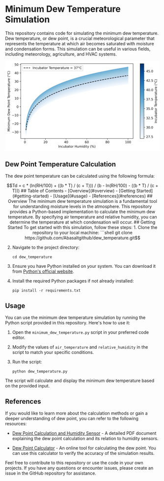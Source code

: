 # Minimum Dew Temperature Simulation

This repository contains code for simulating the minimum dew temperature. Dew temperature, or dew point, is a crucial meteorological parameter that represents the temperature at which air becomes saturated with moisture and condensation forms. This simulation can be useful in various fields, including meteorology, agriculture, and HVAC systems.

<img src="MinT_RH.png" width="600">

## Dew Point Temperature Calculation

The dew point temperature can be calculated using the following formula:

```math
Td = c * (ln(RH/100) + ((b * T) / (c + T))) / (b - ln(RH/100) - ((b * T) / (c + T)))




## Table of Contents

- [Overview](#overview)
- [Getting Started](#getting-started)
- [Usage](#usage)
- [References](#references)

## Overview

The minimum dew temperature simulation is a fundamental tool for understanding moisture levels in the atmosphere. This repository provides a Python-based implementation to calculate the minimum dew temperature. By specifying air temperature and relative humidity, you can determine the temperature at which condensation will occur.

## Getting Started

To get started with this simulation, follow these steps:

1. Clone the repository to your local machine:

   ```shell
   git clone https://github.com/Abasaltgithub/dew_temperature.git
   ```

2. Navigate to the project directory:

   ```shell
   cd dew_temperature
   ```

3. Ensure you have Python installed on your system. You can download it from [Python's official website](https://www.python.org/downloads/).

4. Install the required Python packages if not already installed:

   ```shell
   pip install -r requirements.txt
   ```

## Usage

You can use the minimum dew temperature simulation by running the Python script provided in this repository. Here's how to use it:
1. Open the `minimum_dew_temperature.py` script in your preferred code editor.
2. Modify the values of `air_temperature` and `relative_humidity` in the script to match your specific conditions.
3. Run the script:

   ```shell
   python dew_temperature.py
   ```

The script will calculate and display the minimum dew temperature based on the provided input.

## References

If you would like to learn more about the calculation methods or gain a deeper understanding of dew point, you can refer to the following resources:

- [Dew Point Calculation and Humidity Sensor](http://irtfweb.ifa.hawaii.edu/~tcs3/tcs3/Misc/Dewpoint_Calculation_Humidity_Sensor_E.pdf) - A detailed PDF document explaining the dew point calculation and its relation to humidity sensors.

- [Dew Point Calculator](https://www.calculator.net/dew-point-calculator.html?airtemperature=37&airtemperatureunit=celsius&humidity=60&dewpoint=&dewpointunit=celsius&x=63&y=22) - An online tool for calculating the dew point. You can use this calculator to verify the accuracy of the simulation results.

Feel free to contribute to this repository or use the code in your own projects. If you have any questions or encounter issues, please create an issue in the GitHub repository for assistance.
